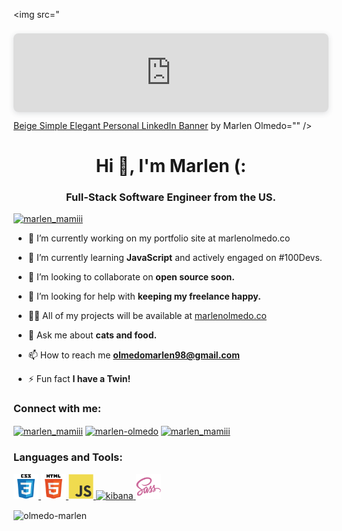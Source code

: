 <span class="image"><img src="<div style="position: relative; width: 100%; height: 0; padding-top: 25.0000%;
 padding-bottom: 0; box-shadow: 0 2px 8px 0 rgba(63,69,81,0.16); margin-top: 1.6em; margin-bottom: 0.9em; overflow: hidden;
 border-radius: 8px; will-change: transform;">
  <iframe loading="lazy" style="position: absolute; width: 100%; height: 100%; top: 0; left: 0; border: none; padding: 0;margin: 0;"
    src="https:&#x2F;&#x2F;www.canva.com&#x2F;design&#x2F;DAF1C7Y3_s8&#x2F;view?embed" allowfullscreen="allowfullscreen" allow="fullscreen">
  </iframe>
</div>
<a href="https:&#x2F;&#x2F;www.canva.com&#x2F;design&#x2F;DAF1C7Y3_s8&#x2F;view?utm_content=DAF1C7Y3_s8&amp;utm_campaign=designshare&amp;utm_medium=embeds&amp;utm_source=link" target="_blank" rel="noopener">Beige Simple Elegant Personal LinkedIn Banner</a> by Marlen Olmedo="" /></span>

<h1 align="center">Hi 👋, I'm Marlen (:</h1>
<h3 align="center">Full-Stack Software Engineer from the US.</h3>

<p align="left"> <a href="https://twitter.com/marlen_mamiii" target="blank"><img src="https://img.shields.io/twitter/follow/marlen_mamiii?logo=twitter&style=for-the-badge" alt="marlen_mamiii" /></a> </p>

- 🔭 I’m currently working on my portfolio site at marlenolmedo.co

- 🌱 I’m currently learning **JavaScript** and actively engaged on #100Devs.

- 👯 I’m looking to collaborate on **open source soon.**

- 🤝 I’m looking for help with **keeping my freelance happy.**

- 👨‍💻 All of my projects will be available at [marlenolmedo.co](marlenolmedo.co)

- 💬 Ask me about **cats and food.**

- 📫 How to reach me **olmedomarlen98@gmail.com**

- ⚡ Fun fact **I have a Twin!**

<h3 align="left">Connect with me:</h3>
<p align="left">
<a href="https://twitter.com/marlen_mamiii" target="blank"><img align="center" src="https://raw.githubusercontent.com/rahuldkjain/github-profile-readme-generator/master/src/images/icons/Social/twitter.svg" alt="marlen_mamiii" height="30" width="40" /></a>
<a href="https://linkedin.com/in/marlen-olmedo" target="blank"><img align="center" src="https://raw.githubusercontent.com/rahuldkjain/github-profile-readme-generator/master/src/images/icons/Social/linked-in-alt.svg" alt="marlen-olmedo" height="30" width="40" /></a>
<a href="https://discord.gg/marlen_mamiii" target="blank"><img align="center" src="https://raw.githubusercontent.com/rahuldkjain/github-profile-readme-generator/master/src/images/icons/Social/discord.svg" alt="marlen_mamiii" height="30" width="40" /></a>
</p>

<h3 align="left">Languages and Tools:</h3>
<p align="left"> <a href="https://www.w3schools.com/css/" target="_blank" rel="noreferrer"> <img src="https://raw.githubusercontent.com/devicons/devicon/master/icons/css3/css3-original-wordmark.svg" alt="css3" width="40" height="40"/> </a> <a href="https://www.w3.org/html/" target="_blank" rel="noreferrer"> <img src="https://raw.githubusercontent.com/devicons/devicon/master/icons/html5/html5-original-wordmark.svg" alt="html5" width="40" height="40"/> </a> <a href="https://developer.mozilla.org/en-US/docs/Web/JavaScript" target="_blank" rel="noreferrer"> <img src="https://raw.githubusercontent.com/devicons/devicon/master/icons/javascript/javascript-original.svg" alt="javascript" width="40" height="40"/> </a> <a href="https://www.elastic.co/kibana" target="_blank" rel="noreferrer"> <img src="https://www.vectorlogo.zone/logos/elasticco_kibana/elasticco_kibana-icon.svg" alt="kibana" width="40" height="40"/> </a> <a href="https://sass-lang.com" target="_blank" rel="noreferrer"> <img src="https://raw.githubusercontent.com/devicons/devicon/master/icons/sass/sass-original.svg" alt="sass" width="40" height="40"/> </a> </p>

<p><img align="center" src="https://github-readme-streak-stats.herokuapp.com/?user=olmedo-marlen&" alt="olmedo-marlen" /></p>
